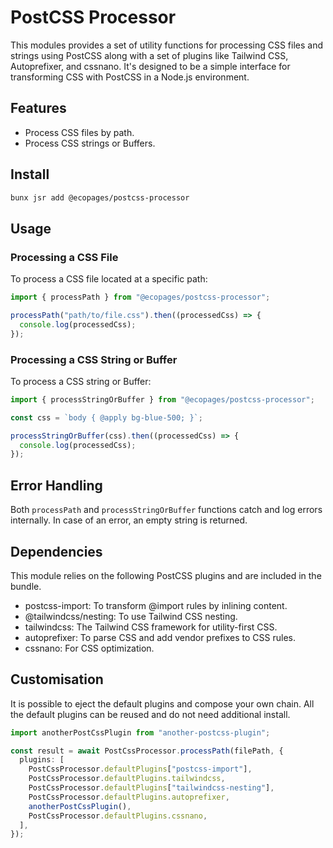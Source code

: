# PostCSS Processor

This modules provides a set of utility functions for processing CSS files and strings using PostCSS along with a set of plugins like Tailwind CSS, Autoprefixer, and cssnano. It's designed to be a simple interface for transforming CSS with PostCSS in a Node.js environment.

## Features

- Process CSS files by path.
- Process CSS strings or Buffers.

## Install

```bash
bunx jsr add @ecopages/postcss-processor
```

## Usage

### Processing a CSS File

To process a CSS file located at a specific path:

```ts
import { processPath } from "@ecopages/postcss-processor";

processPath("path/to/file.css").then((processedCss) => {
  console.log(processedCss);
});
```

### Processing a CSS String or Buffer

To process a CSS string or Buffer:

```ts
import { processStringOrBuffer } from "@ecopages/postcss-processor";

const css = `body { @apply bg-blue-500; }`;

processStringOrBuffer(css).then((processedCss) => {
  console.log(processedCss);
});
```

## Error Handling

Both `processPath` and `processStringOrBuffer` functions catch and log errors internally. In case of an error, an empty string is returned.

## Dependencies

This module relies on the following PostCSS plugins and are included in the bundle.

- postcss-import: To transform @import rules by inlining content.
- @tailwindcss/nesting: To use Tailwind CSS nesting.
- tailwindcss: The Tailwind CSS framework for utility-first CSS.
- autoprefixer: To parse CSS and add vendor prefixes to CSS rules.
- cssnano: For CSS optimization.

## Customisation

It is possible to eject the default plugins and compose your own chain. All the default plugins can be reused and do not need additional install.

```ts
import anotherPostCssPlugin from "another-postcss-plugin";

const result = await PostCssProcessor.processPath(filePath, {
  plugins: [
    PostCssProcessor.defaultPlugins["postcss-import"],
    PostCssProcessor.defaultPlugins.tailwindcss,
    PostCssProcessor.defaultPlugins["tailwindcss-nesting"],
    PostCssProcessor.defaultPlugins.autoprefixer,
    anotherPostCssPlugin(),
    PostCssProcessor.defaultPlugins.cssnano,
  ],
});
```
